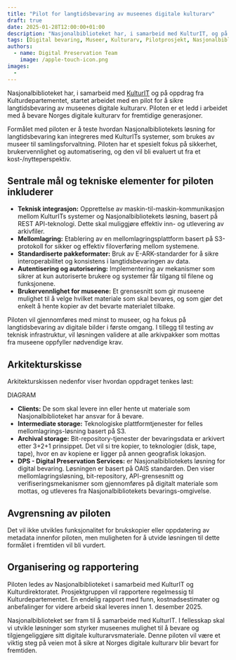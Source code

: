 ```yaml
---
title: "Pilot for langtidsbevaring av museenes digitale kulturarv"
draft: true
date: 2025-01-28T12:00:00+01:00
description: "Nasjonalbiblioteket har, i samarbeid med KulturIT, og på oppdrag fra Kulturdepartementet, startet arbeidet med en pilot for å sikre langtidsbevaring av museenes digitale kulturarv."
tags: [Digital bevaring, Museer, Kulturarv, Pilotprosjekt, Nasjonalbiblioteket, E-ARK, REST API, S3 mellomlagring, Digital Preservation Services, OAIS, KulturIT, Kulturdepartementet, Sikkerhet, Automatisering]
authors: 
  - name: Digital Preservation Team
    image: /apple-touch-icon.png
images: 
  - 
---
```

Nasjonalbiblioteket har, i samarbeid med [KulturIT](https://kulturit.org/) og på oppdrag fra Kulturdepartementet, startet arbeidet med en pilot for å sikre langtidsbevaring av museenes digitale kulturarv.
Piloten er et ledd i arbeidet med å bevare Norges digitale kulturarv for fremtidige generasjoner.

Formålet med piloten er å teste hvordan Nasjonalbibliotekets løsning for langtidsbevaring kan integreres med KulturITs systemer, som brukes av museer til samlingsforvaltning.
Piloten har et spesielt fokus på sikkerhet, brukervennlighet og automatisering, og den vil bli evaluert ut fra et kost-/nytteperspektiv.

## Sentrale mål og tekniske elementer for piloten inkluderer

- **Teknisk integrasjon:** Opprettelse av maskin-til-maskin-kommunikasjon mellom KulturITs systemer og Nasjonalbibliotekets løsning, basert på REST API-teknologi.
Dette skal muliggjøre effektiv inn- og utlevering av arkivfiler.
- **Mellomlagring:** Etablering av en mellomlagringsplattform basert på S3-protokoll for sikker og effektiv filoverføring mellom systemene.
- **Standardiserte pakkeformater:** Bruk av E-ARK-standarder for å sikre interoperabilitet og konsistens i langtidsbevaringen av data.
- **Autentisering og autorisering:** Implementering av mekanismer som sikrer at kun autoriserte brukere og systemer får tilgang til filene og funksjonene.
- **Brukervennlighet for museene:** Et grensesnitt som gir museene mulighet til å velge hvilket materiale som skal bevares, og som gjør det enkelt å hente kopier av det bevarte materialet tilbake.

Piloten vil gjennomføres med minst to museer, og ha fokus på langtidsbevaring av digitale bilder i første omgang.
I tillegg til testing av teknisk infrastruktur, vil løsningen validere at alle arkivpakker som mottas fra museene oppfyller nødvendige krav.

## Arkitekturskisse

Arkitekturskissen nedenfor viser hvordan oppdraget tenkes løst:

DIAGRAM

- **Clients:** De som skal levere inn eller hente ut materiale som Nasjonalbiblioteket har ansvar for å bevare.
- **Intermediate storage:** Teknologiske plattformtjenester for felles mellomlagrings-løsning basert på S3.
- **Archival storage:** Bit-repository-tjenester der bevaringsdata er arkivert etter 3+2+1 prinsippet.
Det vil si tre kopier, to teknologier (disk, tape, tape), hvor en av kopiene er ligger på annen geografisk lokasjon.
- **DPS - Digital Preservation Services:** er Nasjonalbibliotekets løsning for digital bevaring. Løsningen er basert på OAIS standarden.
Den viser mellomlagringsløsning, bit-repository, API-grensesnitt og verifiseringsmekanismer som gjennomføres på digitalt materiale som mottas, og utleveres fra Nasjonalbibliotekets bevarings-omgivelse.

## Avgrensning av piloten

Det vil ikke utvikles funksjonalitet for brukskopier eller oppdatering av metadata innenfor piloten, men muligheten for å utvide løsningen til dette formålet i fremtiden vil bli vurdert.

## Organisering og rapportering

Piloten ledes av Nasjonalbiblioteket i samarbeid med KulturIT og Kulturdirektoratet.
Prosjektgruppen vil rapportere regelmessig til Kulturdepartementet.
En endelig rapport med funn, kostnadsestimater og anbefalinger for videre arbeid skal leveres innen 1. desember 2025.

Nasjonalbiblioteket ser fram til å samarbeide med KulturIT.
I fellesskap skal vi utvikle løsninger som styrker museenes mulighet til å bevare og tilgjengeliggjøre sitt digitale kulturarvsmateriale.
Denne piloten vil være et viktig steg på veien mot å sikre at Norges digitale kulturarv blir bevart for fremtiden.

